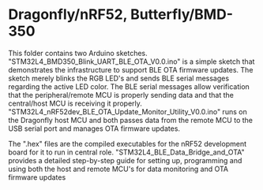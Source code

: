 # Dragonfly/nRF52, Butterfly/BMD-350

This folder contains two Arduino sketches. "STM32L4_BMD350_Blink_UART_BLE_OTA_V0.0.ino" is a simple sketch that demonstrates the infrastructure to support BLE OTA firmware updates. The sketch merely blinks the RGB LED's and sends BLE serial messages regarding the active LED color. The BLE serial messages allow verification that the peripheral/remote MCU is properly sending data and that the central/host MCU is receiving it properly. "STM32L4_nRF52dev_BLE_OTA_Update_Monitor_Utility_V0.0.ino" runs on the Dragonfly host MCU and both passes data from the remote MCU to the USB serial port and manages OTA firmware updates.

The ".hex" files are the compiled executables for the nRF52 development board for it to run in central role. "STM32L4_BLE_Data_Bridge_and_OTA" provides a detailed step-by-step guide for setting up, programming and using both the host and remote MCU's for data monitoring and OTA firmware updates
